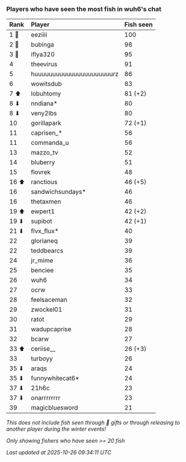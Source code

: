 ### Players who have seen the most fish in wuh6's chat

| Rank  | Player                    | Fish seen |
|:------|:--------------------------|:----------|
| 1 🥇  | eeziiii                   | 100       |
| 2 🥈  | bubinga                   | 98        |
| 3 🥉  | iflya320                  | 95        |
| 4     | theevirus                 | 91        |
| 5     | huuuuuuuuuuuuuuuuuuuuuurz | 86        |
| 6     | wowitsdub                 | 83        |
| 7 ⬆   | lobuhtomy                 | 81 (+2)   |
| 8 ⬇   | nndiana*                  | 80        |
| 8 ⬇   | veny2lbs                  | 80        |
| 10    | gorillapark               | 72 (+1)   |
| 11    | caprisen_*                | 56        |
| 11    | commanda_u                | 56        |
| 13    | mazzo_tv                  | 52        |
| 14    | bluberry                  | 51        |
| 15    | flovrek                   | 48        |
| 16 ⬆  | ranctious                 | 46 (+5)   |
| 16    | sandwichsundays*          | 46        |
| 16    | thetaxmen                 | 46        |
| 19 ⬆  | ewpert1                   | 42 (+2)   |
| 19 ⬇  | supibot                   | 42 (+1)   |
| 21 ⬇  | flvx_flux*                | 40        |
| 22    | glorianeq                 | 39        |
| 22    | teddbearcs                | 39        |
| 24    | jr_mime                   | 36        |
| 25    | benciee                   | 35        |
| 26    | wuh6                      | 34        |
| 27    | ocrw                      | 33        |
| 28    | feelsaceman               | 32        |
| 29    | zwockel01                 | 31        |
| 30    | ratot                     | 29        |
| 31    | wadupcaprise              | 28        |
| 32    | bcarw                     | 27        |
| 33 ⬆  | ceriise__                 | 26 (+3)   |
| 33    | turboyy                   | 26        |
| 35 ⬇  | araqs                     | 24        |
| 35 ⬇  | funnywhitecat6*           | 24        |
| 37 ⬇  | 21h6c                     | 23        |
| 37 ⬇  | onarrrrrrrr               | 23        |
| 39    | magicbluesword            | 21        |

_This does not include fish seen through 🎁 gifts or through releasing to another player during the winter events!_

_Only showing fishers who have seen >= 20 fish_

_Last updated at 2025-10-26 09:34:11 UTC_